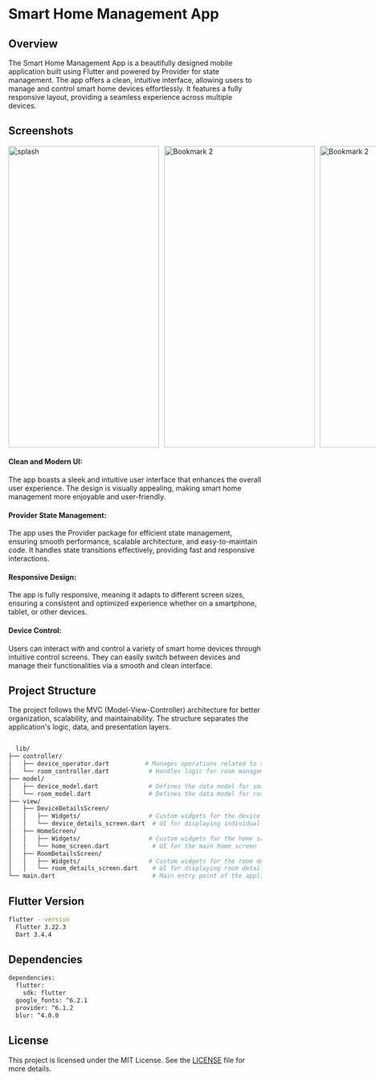 # Smart Home Management App
## Overview
 The Smart Home Management App is a beautifully designed mobile application built using Flutter and powered by Provider for state management. The app offers a clean, intuitive interface, allowing users to manage and control smart home devices effortlessly. It features a fully responsive layout, providing a seamless experience across multiple devices.

## Screenshots
<div style="display: flex;;">
    <img src="https://github.com/user-attachments/assets/dde51082-4eaa-47c1-b68a-349f2bbc9e9d" alt="splash" style="margin-right: 10px;" width="300" height="600">
    <img src="https://github.com/user-attachments/assets/41188b05-9716-47d3-b862-7d622d3ff8e3" alt="Bookmark 2" style="margin-right: 10px;" width="300" height="600">
 <img src="https://github.com/user-attachments/assets/52651a7e-c5e7-44f4-89c8-404ac395ffed" alt="Bookmark 2" style="margin-right: 10px;" width="300" height="600">
 <br> <br><br><br>
 <img src="https://github.com/user-attachments/assets/4b718ce5-ed82-4b37-b7fb-8a0113582bae" alt="Bookmark 2" style="margin-right: 10px;" width="300" height="600">
 <img src="https://github.com/user-attachments/assets/5a79a5de-2959-4c61-9bd4-1e303fee7817" alt="Bookmark 2" style="margin-right: 10px;" width="300" height="600">
 <img src="https://github.com/user-attachments/assets/aefe3210-d2c5-4f09-bfdb-e58137d725e8" alt="Bookmark 2" style="margin-right: 10px;" width="300" height="600">
</div>

 #### Clean and Modern UI: 
 The app boasts a sleek and intuitive user interface that enhances the overall user experience. The design is visually appealing, making smart home management more enjoyable and user-friendly.

 #### Provider State Management: 
 The app uses the Provider package for efficient state management, ensuring smooth performance, scalable architecture, and easy-to-maintain code. It handles state transitions effectively, providing fast and responsive interactions.

 #### Responsive Design: 
 The app is fully responsive, meaning it adapts to different screen sizes, ensuring a consistent and optimized experience whether on a smartphone, tablet, or other devices.

 #### Device Control: 
 Users can interact with and control a variety of smart home devices through intuitive control screens. They can easily switch between devices and manage their functionalities via a smooth and clean interface.

## Project Structure
 The project follows the MVC (Model-View-Controller) architecture for better organization, scalability, and maintainability. The structure separates the application's logic, data, and presentation layers.
```bash

  lib/
├── controller/
│   ├── device_operator.dart          # Manages operations related to smart devices
│   └── room_controller.dart           # Handles logic for room management
├── model/
│   ├── device_model.dart              # Defines the data model for smart devices
│   └── room_model.dart                # Defines the data model for rooms
├── view/
│   ├── DeviceDetailsScreen/
│   │   ├── Widgets/                   # Custom widgets for the device details screen
│   │   └── device_details_screen.dart  # UI for displaying individual device details
│   ├── HomeScreen/
│   │   ├── Widgets/                   # Custom widgets for the home screen
│   │   └── home_screen.dart            # UI for the main home screen
│   ├── RoomDetailsScreen/
│   │   ├── Widgets/                   # Custom widgets for the room details screen
│   │   └── room_details_screen.dart    # UI for displaying room details
└── main.dart                           # Main entry point of the application
```
## Flutter Version
```bash
flutter --version
  Flutter 3.22.3
  Dart 3.4.4
```

## Dependencies
```bash
dependencies:
  flutter:
    sdk: flutter
  google_fonts: ^6.2.1
  provider: ^6.1.2
  blur: ^4.0.0
```
## License
This project is licensed under the MIT License. See the [LICENSE](https://choosealicense.com/licenses/mit/) file for more details.

